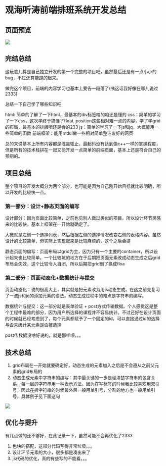 # 观海听涛前端排班系统开发总结

## 页面预览

![](https://cdn.attack204.com/ghtt_paiban_system.png)

## 完结总结

这玩意儿算是自己独立开发的第一个完整的项目吧，虽然最后还是有一点小小的bug，不过还算能跑的起来。

做完这个项目，前端的内容学习也基本上要告一段落了(咦这话我好像在哪儿说过2333)

总结一下自己学了哪些知识吧

html: 简单的了解了一下html，最基本的div标签啥的咱还是懂的
css：简单的学习了一下css，这次学终于搞懂了float, position这些相对难一点的内容，学了学grid的布局，最基本的排版咱还是会的233
js：简单的学习了一下js和jq，大概能用一些简单的函数
前端框架：能用mdui做一些相对简单整洁友好的网页

总的来说基本上所有内容都是浅尝辄止，最起码没有达到像c++一样的掌握程度，但是所有的技术栈拼在一起又能开发一点简单的前端页面，基本上还是符合自己的预期的。

## 项目总结

整个项目的开发大概分为两个部分，也可能是因为自己刚开始目标就比较明确，所以开发的比较快一点。

### 第一部分：设计+静态页面的编写

设计部分：因为页面比较简单，之前也见别人做过类似的项目，所以设计环节灵感来的比较快，基本上框架在一开始就确定了。

大概就是左侧一个选择列表，然后根据左侧的选择情况改变右侧的表格内容。虽然设计的比较简单，但实际上实现起来是比较麻烦的，这个之后会提

静态页面的编写：页面布局以grid为主，因为只有一个主要的container，所以设计起来也比较简单。一个比较坑的地方在于后期把页面元素改成动态生成之后grid布局会失效，这个比较令人自闭，所以后期把grid删了换成floa

### 第二部分：页面动态化+数据统计与提交

页面动态化：说的很高大上，其实就是把元素改为用js动态生成。在这之前先复习了一波js和jq的添加元素的语法。动态生成过程中的难点是字符串的编写。

数据统计与提交：这一部分就是表单验证 + post方式传输数据。个人感觉这是整个工程中最难的部分，因为用户所选择的课程并不容易统计。不过还好在设计页面的时候就已经考虑到了，每个元素都赋予了一个固定的id，可以直接通过id的选择与否来统计某元素是否被选择

post传数据没啥好说的，就是那样呗。。。



## 技术总结

1. grid布局在一开始就要确定好，动态生成的元素加入之后是不会遵从之前父元素的grid布局的
2. 动态生成元素中字符串的编写：其中最关键的一步是理清楚字符串的包含关系，每一层的字符串用一种表示方法。因为在写标签的时候我比较喜欢用双引号，因此在拆字符串的时候最外层一般用单引号，分割的地方也一般用单引号，具体例子见下面这句

![](https://cdn.attack204.com/ghtt_string_divide.png)


## 优化与提升

有几点做的还不够好，在此记录一下，虽然可能不会再优化了2333

1. 色块的搭配，这部分代码写得非常垃圾。。。
2. 设计环节元素的大小，很多都是凑出来了
3. js代码的优化，真的有些写的不能看。。。





